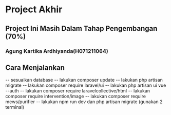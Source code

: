 <h1>Project Akhir</h1>
<h2>Project Ini Masih Dalam Tahap Pengembangan (70%)</h2>
<h3>Agung Kartika Ardhiyanda(H071211064)</h3>


## Cara Menjalankan

-- sesuaikan database
-- lakukan composer update
-- lakukan php artisan migrate
-- lakukan composer require laravel/ui
-- lakukan php artisan ui vue --auth
-- lakukan composer require laravelcollective/html
-- lakukan composer require intervention/image
-- lakukan composer require mews/purifier
-- lakukan npm run dev dan php artisan migrate (gunakan 2 terminal)



